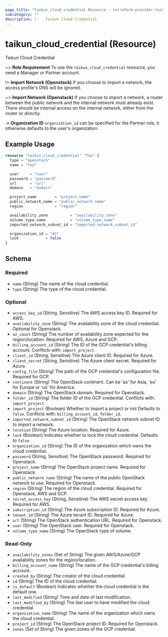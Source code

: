 ```yaml
---
page_title: "taikun_cloud_credential Resource - terraform-provider-taikun"
subcategory: ""
description: |-   Taikun Cloud Credential
---
```


# taikun_cloud_credential (Resource)

Taikun Cloud Credential

~> **Role Requirement** To use the `taikun_cloud_credential` resource, you need a Manager or Partner account.

!> **Import Network (Openstack)** If you choose to import a network, the access profile's DNS will be ignored.

~> **Import Network (Openstack)** If you choose to import a network, a router between the public network and the internal network must
already exist. There should be internal access on the internal network, either from the router or directly.

-> **Organization ID** `organization_id` can be specified for the Partner role, it otherwise defaults to the user's organization.

## Example Usage

```terraform
resource "taikun_cloud_credential" "foo" {
  type = "openstack"
  name = "foo"

  user     = "user"
  password = "password"
  url      = "url"
  domain   = "domain"

  project_name        = "project_name"
  public_network_name = "public_network_name"
  region              = "region"

  availability_zone          = "availability_zone"
  volume_type_name           = "volume_type_name"
  imported_network_subnet_id = "imported_network_subnet_id"

  organization_id = "42"
  lock            = false
}
```

<!-- schema generated by tfplugindocs -->
## Schema

### Required

- `name` (String) The name of the cloud credential.
- `type` (String) The type of the cloud credential.

### Optional

- `access_key_id` (String, Sensitive) The AWS access key ID. Required for AWS.
- `availability_zone` (String) The availability zone of the cloud credential. Optional for Openstack.
- `az_count` (String) The number of availability zone expected for the region/location. Required for AWS, Azure and GCP.
- `billing_account_id` (String) The ID of the GCP credential's billing account. Conflicts with: `import_project`.
- `client_id` (String, Sensitive) The Azure client ID. Required for Azure.
- `client_secret` (String, Sensitive) The Azure client secret. Required for Azure.
- `config_file` (String) The path of the GCP credential's configuration file. Required for GCP.
- `continent` (String) The OpenStack continent. Can be 'as' for Asia, 'eu' for Europe or 'us' for America.
- `domain` (String) The OpenStack domain. Required for Openstack.
- `folder_id` (String) The folder ID of the GCP credential. Conflicts with: `import_project`.
- `import_project` (Boolean) Whether to import a project or not Defaults to `false`. Conflicts with: `billing_account_id`, `folder_id`.
- `imported_network_subnet_id` (String) The OpenStack network subnet ID to import a network.
- `location` (String) The Azure location. Required for Azure.
- `lock` (Boolean) Indicates whether to lock the cloud credential. Defaults to `false`.
- `organization_id` (String) The ID of the organization which owns the cloud credential.
- `password` (String, Sensitive) The OpenStack password. Required for Openstack.
- `project_name` (String) The OpenStack project name. Required for Openstack.
- `public_network_name` (String) The name of the public OpenStack network to use. Required for Openstack.
- `region` (String) The region of the cloud credential. Required for Openstack, AWS and GCP.
- `secret_access_key` (String, Sensitive) The AWS secret access key. Required for AWS.
- `subscription_id` (String) The Azure subscription ID. Required for Azure.
- `tenant_id` (String) The Azure tenant ID. Required for Azure.
- `url` (String) The OpenStack authentication URL. Required for Openstack.
- `user` (String) The OpenStack user. Required for Openstack.
- `volume_type_name` (String) The OpenStack type of volume.

### Read-Only

- `availability_zones` (Set of String) The given AWS/Azure/GCP availability zones for the region/location.
- `billing_account_name` (String) The name of the GCP credential's billing account.
- `created_by` (String) The creator of the cloud credential.
- `id` (String) The ID of the cloud credential.
- `is_default` (Boolean) Indicates whether the cloud credential is the default one.
- `last_modified` (String) Time and date of last modification.
- `last_modified_by` (String) The last user to have modified the cloud credential.
- `organization_name` (String) The name of the organization which owns the cloud credential.
- `project_id` (String) The OpenStack project ID. Required for Openstack.
- `zones` (Set of String) The given zones of the GCP credential.

